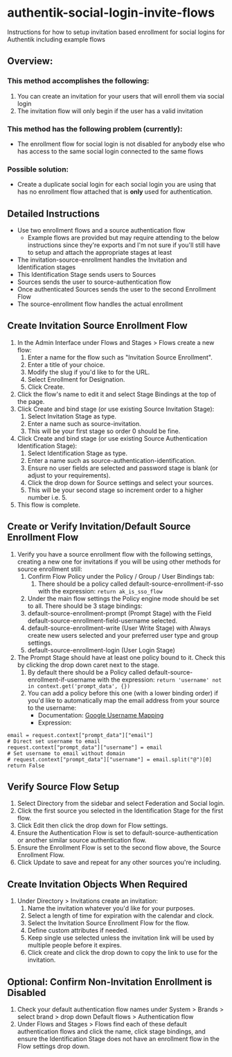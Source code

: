 # authentik-social-login-invite-flows
Instructions for how to setup invitation based enrollment for social logins for Authentik including example flows

## Overview:
### This method accomplishes the following:
1. You can create an invitation for your users that will enroll them via social login
2. The invitation flow will only begin if the user has a valid invitation

### This method has the following problem (currently):
- The enrollment flow for social login is not disabled for anybody else who has access to the same social login connected to the same flows

### Possible solution:
- Create a duplicate social login for each social login you are using that has no enrollment flow attached that is **only** used for authentication.

## Detailed Instructions
- Use two enrollment flows and a source authentication flow
  - Example flows are provided but may require attending to the below instructions since they're exports and I'm not sure if you'll still have to setup and attach the appropriate stages at least
- The invitation-source-enrollment handles the Invitation and Identification stages
- This Identification Stage sends users to Sources
- Sources sends the user to source-authentication flow
- Once authenticated Sources sends the user to the second Enrollment Flow
- The source-enrollment flow handles the actual enrollment

## Create Invitation Source Enrollment Flow
1. In the Admin Interface under Flows and Stages > Flows create a new flow:
	1. Enter a name for the flow such as "Invitation Source Enrollment".
	2. Enter a title of your choice.
	3. Modify the slug if you'd like to for the URL.
	4. Select Enrollment for Designation.
	5. Click Create.
2. Click the flow's name to edit it and select Stage Bindings at the top of the page.
3. Click Create and bind stage (or use existing Source Invitation Stage):
	1. Select Invitation Stage as type.
	2. Enter a name such as source-invitation.
	3. This will be your first stage so order 0 should be fine.
4. Click Create and bind stage (or use existing Source Authentication Identification Stage):
	1. Select Identification Stage as type.
	2. Enter a name such as source-authentication-identification.
	3. Ensure no user fields are selected and password stage is blank (or adjust to your requirements).
	4. Click the drop down for Source settings and select your sources.
	5. This will be your second stage so increment order to a higher number i.e. 5.
5. This flow is complete.
## Create or Verify Invitation/Default Source Enrollment Flow
1. Verify you have a source enrollment flow with the following settings, creating a new one for invitations if you will be using other methods for source enrollment still:
	1. Confirm Flow Policy under the Policy / Group / User Bindings tab:
		1. There should be a policy called default-source-enrollment-if-sso with the expression: ```return ak_is_sso_flow```
	2. Under the main flow settings the Policy engine mode should be set to all.
There should be 3 stage bindings:
	1. default-source-enrollment-prompt (Prompt Stage) with the Field default-source-enrollment-field-username selected.
	2. default-source-enrollment-write (User Write Stage) with Always create new users selected and your preferred user type and group settings.
	3. default-source-enrollment-login (User Login Stage)
4. The Prompt Stage should have at least one policy bound to it. Check this by clicking the drop down caret next to the stage.
	1. By default there should be a Policy called default-source-enrollment-if-username with the expression: ```return 'username' not in context.get('prompt_data', {})```
	2. You can add a policy before this one (with a lower binding order) if you'd like to automatically map the email address from your source to the username:
		* Documentation: [Google Username Mapping](https://docs.goauthentik.io/docs/sources/google/#username-mapping)
		* Expression:
```
email = request.context["prompt_data"]["email"]
# Direct set username to email
request.context["prompt_data"]["username"] = email
# Set username to email without domain
# request.context["prompt_data"]["username"] = email.split("@")[0]
return False
```
## Verify Source Flow Setup
1. Select Directory from the sidebar and select Federation and Social login.
2. Click the first source you selected in the Identification Stage for the first flow.
3. Click Edit then click the drop down for Flow settings.
4. Ensure the Authentication Flow is set to default-source-authentication or another similar source authentication flow.
5. Ensure the Enrollment Flow is set to the second flow above, the Source Enrollment Flow.
6. Click Update to save and repeat for any other sources you're including.
## Create Invitation Objects When Required
1. Under Directory > Invitations create an invitation:
	1. Name the invitation whatever you'd like for your purposes.
	2. Select a length of time for expiration with the calendar and clock.
	3. Select the Invitation Source Enrollment Flow for the flow.
	4. Define custom attributes if needed.
	5. Keep single use selected unless the invitation link will be used by multiple people before it expires.
	6. Click create and click the drop down to copy the link to use for the invitation.
## Optional: Confirm Non-Invitation Enrollment is Disabled
1. Check your default authentication flow names under System > Brands > select brand > drop down Default flows > Authentication flow
2. Under Flows and Stages > Flows find each of these default authentication flows and click the name, click stage bindings, and ensure the Identification Stage does not have an enrollment flow in the Flow settings drop down.
